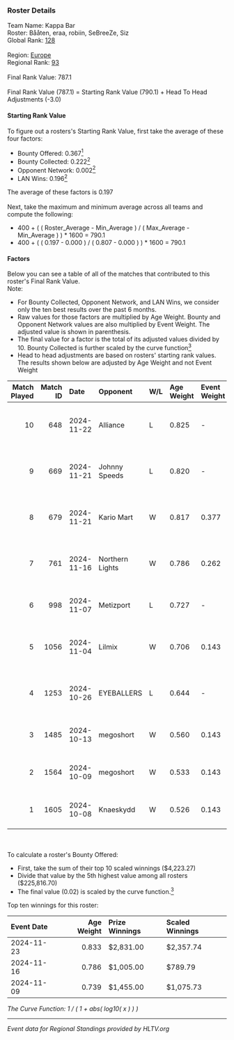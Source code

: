 ### Roster Details<br />
Team Name: Kappa Bar<br />
Roster: Bååten, eraa, robiin, SeBreeZe, Siz<br />
Global Rank: [128](../../standings_global_2025_01_17.md)<br />
<br />
Region: [Europe]( ../../standings_europe_2025_01_17.md)<br />
Regional Rank: [93]( ../../standings_europe_2025_01_17.md)<br />
<br />
Final Rank Value:  787.1<br />
<br />
Final Rank Value (787.1) = Starting Rank Value (790.1) + Head To Head Adjustments (-3.0)<br />

#### Starting Rank Value<br />
To figure out a rosters's Starting Rank Value, first take the average of these four factors:<br />
- Bounty Offered: 0.367[<sup>1</sup>](#table2)
- Bounty Collected: 0.222[<sup>2</sup>](#table1)
- Opponent Network: 0.002[<sup>2</sup>](#table1)
- LAN Wins: 0.196[<sup>2</sup>](#table1)

The average of these factors is 0.197<br />
<br />
Next, take the maximum and minimum average across all teams and compute the following:<br />
- 400 + ( ( Roster_Average - Min_Average ) / ( Max_Average - Min_Average ) ) * 1600 = 790.1
- 400 + ( ( 0.197 - 0.000 ) / ( 0.807 - 0.000 ) ) * 1600 = 790.1


#### Factors<br />
Below you can see a table of all of the matches that contributed to this roster's Final Rank Value.<br />
Note:<br />

- For Bounty Collected, Opponent Network, and LAN Wins, we consider only the ten best results over the past 6 months.
- Raw values for those factors are multiplied by Age Weight. Bounty and Opponent Network values are also multiplied by Event Weight. The adjusted value is shown in parenthesis.
- The final value for a factor is the total of its adjusted values divided by 10. Bounty Collected is further scaled by the curve function[<sup>3</sup>](#curveFunction)
- Head to head adjustments are based on rosters' starting rank values. The results shown below are adjusted by Age Weight and not Event Weight
<span id="table1"></span><br />


| Match Played | Match ID | Date       | Opponent        | W/L | Age Weight | Event Weight | Bounty Collected | Opponent Network | LAN Wins  | H2H Adj. | Roster                               |
| -: | -: | :- | :- | :- | :- | :- | :- | :- | :- | -: | :- |
|           10 |      648 | 2024-11-22 | Alliance        | L   | 0.825      | -            | -                | -                | -         |    -9.23 | Bååten, eraa, robiin, SeBreeZe, Siz  |
|            9 |      669 | 2024-11-21 | Johnny Speeds   | L   | 0.820      | -            | -                | -                | -         |    -4.47 | Bååten, eraa, robiin, SeBreeZe, Siz  |
|            8 |      679 | 2024-11-21 | Kario Mart      | W   | 0.817      | 0.377        | 0.009 (0.003)    | 0.035 (0.011)    | 1 (0.817) |     5.53 | Bååten, eraa, robiin, SeBreeZe, Siz  |
|            7 |      761 | 2024-11-16 | Northern Lights | W   | 0.786      | 0.262        | 0.002 (0.000)    | 0.000 (0.000)    | 1 (0.786) |     4.63 | eraa, robiin, SeBreeZe, Siz, Twinkey |
|            6 |      998 | 2024-11-07 | Metizport       | L   | 0.727      | -            | -                | -                | -         |    -1.40 | eraa, robiin, SeBreeZe, Siz, virree  |
|            5 |     1056 | 2024-11-04 | Lilmix          | W   | 0.706      | 0.143        | 0.001 (0.000)    | 0.059 (0.006)    | 0 (0.000) |     3.99 | Bååten, eraa, robiin, SeBreeZe, Siz  |
|            4 |     1253 | 2024-10-26 | EYEBALLERS      | L   | 0.644      | -            | -                | -                | -         |    -9.12 | eraa, Lekr0, robiin, Sapec, SeBreeZe |
|            3 |     1485 | 2024-10-13 | megoshort       | W   | 0.560      | 0.143        | 0.000 (0.000)    | 0.027 (0.002)    | 0 (0.000) |     2.73 | eraa, Ludwig, robiin, Siz, virree    |
|            2 |     1564 | 2024-10-09 | megoshort       | W   | 0.533      | 0.143        | 0.000 (0.000)    | 0.026 (0.002)    | 0 (0.000) |     2.62 | eraa, robiin, SeBreeZe, Siz, virree  |
|            1 |     1605 | 2024-10-08 | Knaeskydd       | W   | 0.526      | 0.143        | 0.000 (0.000)    | 0.000 (0.000)    | 0 (0.000) |     1.67 | eraa, robiin, SeBreeZe, Siz, virree  |

<br />
<span id="table2"></span><br />
To calculate a roster's Bounty Offered:<br />

- First, take the sum of their top 10 scaled winnings ($4,223.27)
- Divide that value by the 5th highest value among all rosters ($225,816.70)
- The final value (0.02) is scaled by the curve function.[<sup>3</sup>](#curveFunction)

Top ten winnings for this roster:<br />

| Event Date | Age Weight | Prize Winnings | Scaled Winnings |
| :- | -: | :- | :- |
| 2024-11-23 |      0.833 | $2,831.00      | $2,357.74       |
| 2024-11-16 |      0.786 | $1,005.00      | $789.79         |
| 2024-11-09 |      0.739 | $1,455.00      | $1,075.73       |


<span id="curveFunction"></span>_The Curve Function: 1 / ( 1 + abs( log10( x ) ) )_<br />

---
_Event data for Regional Standings provided by HLTV.org_<br />
